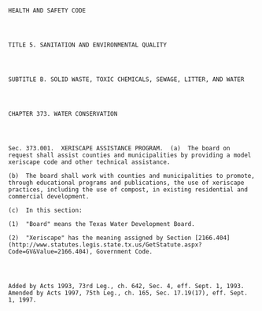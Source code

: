﻿
    
    
    	
    					
    
    
    HEALTH AND SAFETY CODE
    
      
    
    
    TITLE 5. SANITATION AND ENVIRONMENTAL QUALITY
    
      
    
    
    SUBTITLE B. SOLID WASTE, TOXIC CHEMICALS, SEWAGE, LITTER, AND WATER
    
      
    
    
    CHAPTER 373. WATER CONSERVATION
    
      
    
    
    Sec. 373.001.  XERISCAPE ASSISTANCE PROGRAM.  (a)  The board on request shall assist counties and municipalities by providing a model xeriscape code and other technical assistance.
    
    (b)  The board shall work with counties and municipalities to promote, through educational programs and publications, the use of xeriscape practices, including the use of compost, in existing residential and commercial development.
    
    (c)  In this section:
    
    (1)  "Board" means the Texas Water Development Board.
    
    (2)  "Xeriscape" has the meaning assigned by Section [2166.404](http://www.statutes.legis.state.tx.us/GetStatute.aspx?Code=GV&Value=2166.404), Government Code.
    
    
    
    
    Added by Acts 1993, 73rd Leg., ch. 642, Sec. 4, eff. Sept. 1, 1993.  Amended by Acts 1997, 75th Leg., ch. 165, Sec. 17.19(17), eff. Sept. 1, 1997.
    
    
    
    
    				

